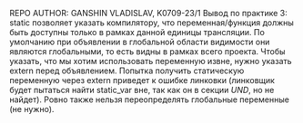 REPO AUTHOR: GANSHIN VLADISLAV, K0709-23/1
Вывод по практике 3:
static позволяет указать компилятору, что переменная/функция должны быть доступны только в рамках данной единицы трансляции. По умолчанию при объявлении в глобальной области видимости они являются глобальными, то есть видны в рамках всего проекта. Чтобы указать, что мы хотим использовать переменную извне, нужно указать extern перед объявлением.
Попытка получить статическую переменную через extern приведет к ошибке линковки (линковщик будет пытаться найти static_var вне, так как он в секции *UND*, но не найдет). Ровно также нельзя переопределять глобальные переменные (не нужно).

